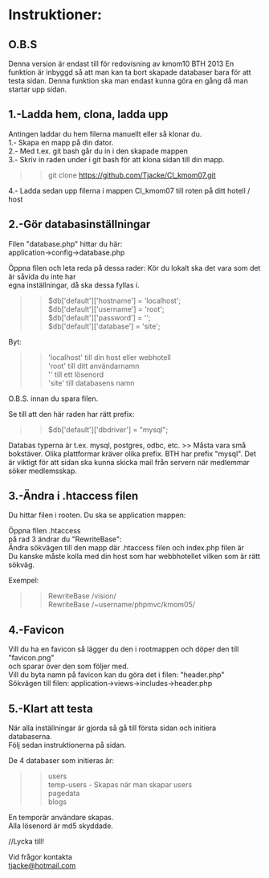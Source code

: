 Instruktioner:
==============

O.B.S
-----
Denna version är endast till för redovisning av kmom10 BTH 2013
En funktion är inbyggd så att man kan ta bort skapade databaser bara för att testa sidan.
Denna funktion ska man endast kunna göra en gång då man startar upp sidan.


1.-Ladda hem, clona, ladda upp
------------------------------

Antingen laddar du hem filerna manuellt eller så klonar du.  
1.- Skapa en mapp på din dator.  
2.- Med t.ex. git bash går du in i den skapade mappen  
3.- Skriv in raden under i git bash för att klona sidan till din mapp.  
>> git clone https://github.com/Tjacke/CI_kmom07.git  

4.- Ladda sedan upp filerna i mappen CI_kmom07 till roten på ditt hotell / host  

  
2.-Gör databasinställningar 
-----------------------------
Filen "database.php" hittar du här:  
application->config->database.php  

Öppna filen och leta reda på dessa rader:
Kör du lokalt ska det vara som det är såvida du inte har  
egna inställningar, då ska dessa fyllas i.   
>> $db['default']['hostname'] = 'localhost';  
>> $db['default']['username'] = 'root';  
>> $db['default']['password'] = '';  
>> $db['default']['database'] = 'site';  
  
Byt:  
>> 'localhost' 		till din host eller webhotell  
>> 'root' 			till ditt användarnamn   
>> ''			    till ett lösenord  
>> 'site'			till databasens namn    
  
O.B.S. innan du spara filen.  
  
Se till att den här raden har rätt prefix:  
  
>> $db['default']['dbdriver'] = "mysql";  

Databas typerna är t.ex. mysql, postgres, odbc, etc. >> Måsta vara små bokstäver.
Olika plattformar kräver olika prefix. BTH har prefix "mysql".
Det är viktigt för att sidan ska kunna skicka mail från servern när medlemmar söker
medlemsskap.  



3.-Ändra i .htaccess filen
--------------------------
Du hittar filen i rooten. Du ska se application mappen:  

Öppna filen .htaccess  
på rad 3 ändrar du "RewriteBase":  
Ändra sökvägen till den mapp där .htaccess filen och index.php filen är  
Du kanske måste kolla med din host som har webbhotellet vilken som är rätt sökväg.  

Exempel:   
>> RewriteBase /vision/  
>> RewriteBase /~username/phpmvc/kmom05/  

4.-Favicon
----------
Vill du ha en favicon så lägger du den i rootmappen och döper den till "favicon.png"   
och sparar över den som följer med.  
Vill du byta namn på favicon kan du göra det i filen: "header.php"  
Sökvägen till filen: application->views->includes->header.php  

5.-Klart att testa
------------------
När alla inställningar är gjorda så gå till första sidan och initiera databaserna.  
Följ sedan instruktionerna på sidan.  

De 4 databaser som initieras är:  
>> users  
>> temp-users - Skapas när man skapar users  
>> pagedata  
>> blogs  
 
En temporär användare skapas.  
Alla lösenord är md5 skyddade.  

//Lycka till!  

Vid frågor kontakta   
tjacke@hotmail.com  






